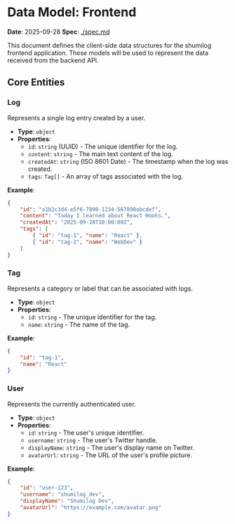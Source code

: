# Data Model: Frontend

**Date**: 2025-09-28
**Spec**: [./spec.md](./spec.md)

This document defines the client-side data structures for the shumilog frontend application. These models will be used to represent the data received from the backend API.

## Core Entities

### Log

Represents a single log entry created by a user.

-   **Type**: `object`
-   **Properties**:
    -   `id`: `string` (UUID) - The unique identifier for the log.
    -   `content`: `string` - The main text content of the log.
    -   `createdAt`: `string` (ISO 8601 Date) - The timestamp when the log was created.
    -   `tags`: `Tag[]` - An array of tags associated with the log.

**Example**:

```json
{
    "id": "a1b2c3d4-e5f6-7890-1234-567890abcdef",
    "content": "Today I learned about React Hooks.",
    "createdAt": "2025-09-28T10:00:00Z",
    "tags": [
        { "id": "tag-1", "name": "React" },
        { "id": "tag-2", "name": "WebDev" }
    ]
}
```

### Tag

Represents a category or label that can be associated with logs.

-   **Type**: `object`
-   **Properties**:
    -   `id`: `string` - The unique identifier for the tag.
    -   `name`: `string` - The name of the tag.

**Example**:

```json
{
    "id": "tag-1",
    "name": "React"
}
```

### User

Represents the currently authenticated user.

-   **Type**: `object`
-   **Properties**:
    -   `id`: `string` - The user's unique identifier.
    -   `username`: `string` - The user's Twitter handle.
    -   `displayName`: `string` - The user's display name on Twitter.
    -   `avatarUrl`: `string` - The URL of the user's profile picture.

**Example**:

```json
{
    "id": "user-123",
    "username": "shumilog_dev",
    "displayName": "Shumilog Dev",
    "avatarUrl": "https://example.com/avatar.png"
}
```
